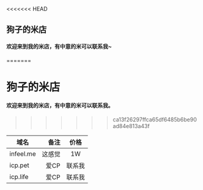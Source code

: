 <<<<<<< HEAD
## 狗子的米店

#### 欢迎来到我的米店，有中意的米可以联系我~
=======
# 狗子的米店

#### 欢迎来到我的米店，有中意的米可以联系我。
>>>>>>> ca13f26297ffca65df6485b6be90ad84e813a43f

| 域名        | 备注  |  价格  |
| --------   | -----:| :----:|
| infeel.me  | 这感觉 |   1W  |
| icp.pet    |   爱CP | 联系我 |
| icp.life   |   爱CP | 联系我 |